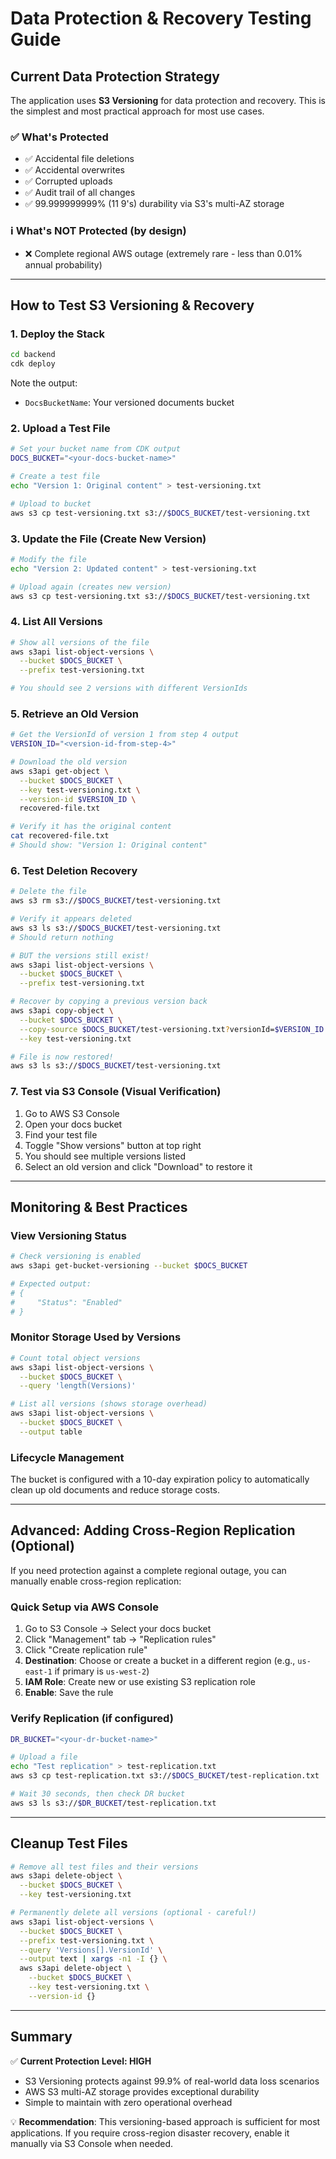 # Data Protection & Recovery Testing Guide

## Current Data Protection Strategy

The application uses **S3 Versioning** for data protection and recovery. This is the simplest and most practical approach for most use cases.

### ✅ What's Protected
- ✅ Accidental file deletions
- ✅ Accidental overwrites  
- ✅ Corrupted uploads
- ✅ Audit trail of all changes
- ✅ 99.999999999% (11 9's) durability via S3's multi-AZ storage

### ℹ️ What's NOT Protected (by design)
- ❌ Complete regional AWS outage (extremely rare - less than 0.01% annual probability)

---

## How to Test S3 Versioning & Recovery

### 1. Deploy the Stack
```bash
cd backend
cdk deploy
```

Note the output:
- `DocsBucketName`: Your versioned documents bucket

### 2. Upload a Test File
```bash
# Set your bucket name from CDK output
DOCS_BUCKET="<your-docs-bucket-name>"

# Create a test file
echo "Version 1: Original content" > test-versioning.txt

# Upload to bucket
aws s3 cp test-versioning.txt s3://$DOCS_BUCKET/test-versioning.txt
```

### 3. Update the File (Create New Version)
```bash
# Modify the file
echo "Version 2: Updated content" > test-versioning.txt

# Upload again (creates new version)
aws s3 cp test-versioning.txt s3://$DOCS_BUCKET/test-versioning.txt
```

### 4. List All Versions
```bash
# Show all versions of the file
aws s3api list-object-versions \
  --bucket $DOCS_BUCKET \
  --prefix test-versioning.txt

# You should see 2 versions with different VersionIds
```

### 5. Retrieve an Old Version
```bash
# Get the VersionId of version 1 from step 4 output
VERSION_ID="<version-id-from-step-4>"

# Download the old version
aws s3api get-object \
  --bucket $DOCS_BUCKET \
  --key test-versioning.txt \
  --version-id $VERSION_ID \
  recovered-file.txt

# Verify it has the original content
cat recovered-file.txt
# Should show: "Version 1: Original content"
```

### 6. Test Deletion Recovery
```bash
# Delete the file
aws s3 rm s3://$DOCS_BUCKET/test-versioning.txt

# Verify it appears deleted
aws s3 ls s3://$DOCS_BUCKET/test-versioning.txt
# Should return nothing

# BUT the versions still exist!
aws s3api list-object-versions \
  --bucket $DOCS_BUCKET \
  --prefix test-versioning.txt

# Recover by copying a previous version back
aws s3api copy-object \
  --bucket $DOCS_BUCKET \
  --copy-source $DOCS_BUCKET/test-versioning.txt?versionId=$VERSION_ID \
  --key test-versioning.txt

# File is now restored!
aws s3 ls s3://$DOCS_BUCKET/test-versioning.txt
```

### 7. Test via S3 Console (Visual Verification)
1. Go to AWS S3 Console
2. Open your docs bucket  
3. Find your test file
4. Toggle "Show versions" button at top right
5. You should see multiple versions listed
6. Select an old version and click "Download" to restore it

---

## Monitoring & Best Practices

### View Versioning Status
```bash
# Check versioning is enabled
aws s3api get-bucket-versioning --bucket $DOCS_BUCKET

# Expected output:
# {
#     "Status": "Enabled"
# }
```

### Monitor Storage Used by Versions
```bash
# Count total object versions
aws s3api list-object-versions \
  --bucket $DOCS_BUCKET \
  --query 'length(Versions)'

# List all versions (shows storage overhead)
aws s3api list-object-versions \
  --bucket $DOCS_BUCKET \
  --output table
```

### Lifecycle Management
The bucket is configured with a 10-day expiration policy to automatically clean up old documents and reduce storage costs.

---

## Advanced: Adding Cross-Region Replication (Optional)

If you need protection against a complete regional outage, you can manually enable cross-region replication:

### Quick Setup via AWS Console
1. Go to S3 Console → Select your docs bucket
2. Click "Management" tab → "Replication rules"
3. Click "Create replication rule"
4. **Destination**: Choose or create a bucket in a different region (e.g., `us-east-1` if primary is `us-west-2`)
5. **IAM Role**: Create new or use existing S3 replication role
6. **Enable**: Save the rule

### Verify Replication (if configured)
```bash
DR_BUCKET="<your-dr-bucket-name>"

# Upload a file
echo "Test replication" > test-replication.txt
aws s3 cp test-replication.txt s3://$DOCS_BUCKET/test-replication.txt

# Wait 30 seconds, then check DR bucket
aws s3 ls s3://$DR_BUCKET/test-replication.txt
```

---

## Cleanup Test Files
```bash
# Remove all test files and their versions
aws s3api delete-object \
  --bucket $DOCS_BUCKET \
  --key test-versioning.txt

# Permanently delete all versions (optional - careful!)
aws s3api list-object-versions \
  --bucket $DOCS_BUCKET \
  --prefix test-versioning.txt \
  --query 'Versions[].VersionId' \
  --output text | xargs -n1 -I {} \
  aws s3api delete-object \
    --bucket $DOCS_BUCKET \
    --key test-versioning.txt \
    --version-id {}
```

---

## Summary

✅ **Current Protection Level: HIGH**
- S3 Versioning protects against 99.9% of real-world data loss scenarios
- AWS S3 multi-AZ storage provides exceptional durability
- Simple to maintain with zero operational overhead

💡 **Recommendation**: This versioning-based approach is sufficient for most applications. If you require cross-region disaster recovery, enable it manually via S3 Console when needed.
